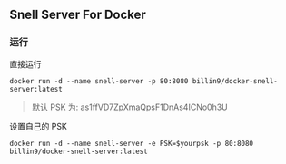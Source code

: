 ## Snell Server For Docker


### 运行

直接运行

```shell
docker run -d --name snell-server -p 80:8080 billin9/docker-snell-server:latest
```

> 默认 PSK 为: as1ffVD7ZpXmaQpsF1DnAs4ICNo0h3U

设置自己的 PSK

```shell
docker run -d --name snell-server -e PSK=$yourpsk -p 80:8080 billin9/docker-snell-server:latest
```

